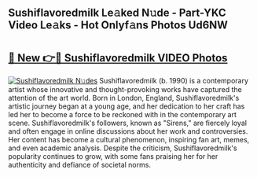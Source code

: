## Sushiflavoredmilk Le𝚊ked N𝚞de - Part-YKC Video Le𝚊ks - Hot Onlyf𝚊ns Photos Ud6NW

# <h2><a href="http://ab12848.deff.icu/?id=Sushiflavoredmilk">🔗 New 👉🔴 Sushiflavoredmilk VIDEO Photos</a></h2>

[![Sushiflavoredmilk N𝚞des](https://i.imgur.com/rIISA9y.gif)](http://ab12848.deff.icu/?id=Sushiflavoredmilk)
Sushiflavoredmilk (b. 1990) is a contemporary artist whose innovative and thought-provoking works have captured the attention of the art world. Born in London, England, Sushiflavoredmilk's artistic journey began at a young age, and her dedication to her craft has led her to become a force to be reckoned with in the contemporary art scene. Sushiflavoredmilk's followers, known as "Sirens," are fiercely loyal and often engage in online discussions about her work and controversies. Her content has become a cultural phenomenon, inspiring fan art, memes, and even academic analysis. Despite the criticism, Sushiflavoredmilk's popularity continues to grow, with some fans praising her for her authenticity and defiance of societal norms.
